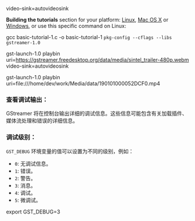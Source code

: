 video-sink=autovideosink

**Building the tutorials** section for your platform: [Linux](https://gstreamer.freedesktop.org/documentation/installing/on-linux.html#InstallingonLinux-Build), [Mac OS X](https://gstreamer.freedesktop.org/documentation/installing/on-mac-osx.html#InstallingonMacOSX-Build) or [Windows](https://gstreamer.freedesktop.org/documentation/installing/on-windows.html#InstallingonWindows-Build), or use this specific command on Linux:

gcc basic-tutorial-1.c -o basic-tutorial-1 `pkg-config --cflags --libs gstreamer-1.0`

gst-launch-1.0 playbin uri=https://gstreamer.freedesktop.org/data/media/sintel_trailer-480p.webm video-sink=autovideosink

gst-launch-1.0 playbin uri=file:///home/dev/work/Media/data/190101000052DCF0.mp4


### 查看调试输出：

GStreamer 将在控制台输出详细的调试信息。这些信息可能包含有关加载插件、媒体流处理和错误的详细信息。

### 调试级别：

`GST_DEBUG` 环境变量的值可以设置为不同的级别，例如：

* `0`: 无调试信息。
* `1`: 错误。
* `2`: 警告。
* `3`: 消息。
* `4`: 调试。
* `5`: 微调试。

export GST_DEBUG=3
